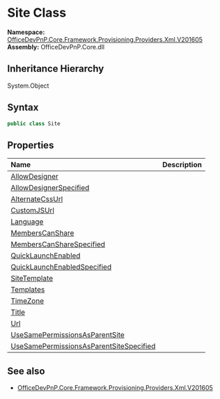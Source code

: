 # Site Class
  

**Namespace:** [OfficeDevPnP.Core.Framework.Provisioning.Providers.Xml.V201605](OfficeDevPnP.Core.Framework.Provisioning.Providers.Xml.V201605.md)  
**Assembly:** OfficeDevPnP.Core.dll  
## Inheritance Hierarchy
System.Object  
## Syntax
```C#
public class Site
```
## Properties
|**Name**|**Description**|
|:-----|:-----|
| [AllowDesigner](OfficeDevPnP.Core.Framework.Provisioning.Providers.Xml.V201605.Site.AllowDesigner.md) | 
| [AllowDesignerSpecified](OfficeDevPnP.Core.Framework.Provisioning.Providers.Xml.V201605.Site.AllowDesignerSpecified.md) | 
| [AlternateCssUrl](OfficeDevPnP.Core.Framework.Provisioning.Providers.Xml.V201605.Site.AlternateCssUrl.md) | 
| [CustomJSUrl](OfficeDevPnP.Core.Framework.Provisioning.Providers.Xml.V201605.Site.CustomJSUrl.md) | 
| [Language](OfficeDevPnP.Core.Framework.Provisioning.Providers.Xml.V201605.Site.Language.md) | 
| [MembersCanShare](OfficeDevPnP.Core.Framework.Provisioning.Providers.Xml.V201605.Site.MembersCanShare.md) | 
| [MembersCanShareSpecified](OfficeDevPnP.Core.Framework.Provisioning.Providers.Xml.V201605.Site.MembersCanShareSpecified.md) | 
| [QuickLaunchEnabled](OfficeDevPnP.Core.Framework.Provisioning.Providers.Xml.V201605.Site.QuickLaunchEnabled.md) | 
| [QuickLaunchEnabledSpecified](OfficeDevPnP.Core.Framework.Provisioning.Providers.Xml.V201605.Site.QuickLaunchEnabledSpecified.md) | 
| [SiteTemplate](OfficeDevPnP.Core.Framework.Provisioning.Providers.Xml.V201605.Site.SiteTemplate.md) | 
| [Templates](OfficeDevPnP.Core.Framework.Provisioning.Providers.Xml.V201605.Site.Templates.md) | 
| [TimeZone](OfficeDevPnP.Core.Framework.Provisioning.Providers.Xml.V201605.Site.TimeZone.md) | 
| [Title](OfficeDevPnP.Core.Framework.Provisioning.Providers.Xml.V201605.Site.Title.md) | 
| [Url](OfficeDevPnP.Core.Framework.Provisioning.Providers.Xml.V201605.Site.Url.md) | 
| [UseSamePermissionsAsParentSite](OfficeDevPnP.Core.Framework.Provisioning.Providers.Xml.V201605.Site.UseSamePermissionsAsParentSite.md) | 
| [UseSamePermissionsAsParentSiteSpecified](OfficeDevPnP.Core.Framework.Provisioning.Providers.Xml.V201605.Site.UseSamePermissionsAsParentSiteSpecified.md) | 
## See also
- [OfficeDevPnP.Core.Framework.Provisioning.Providers.Xml.V201605](OfficeDevPnP.Core.Framework.Provisioning.Providers.Xml.V201605.md)
